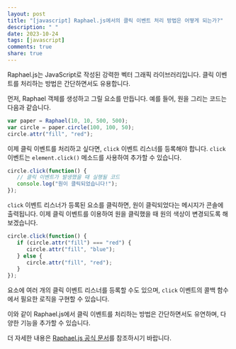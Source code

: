 ```yaml
---
layout: post
title: "[javascript] Raphael.js에서의 클릭 이벤트 처리 방법은 어떻게 되는가?"
description: " "
date: 2023-10-24
tags: [javascript]
comments: true
share: true
---
```


Raphael.js는 JavaScript로 작성된 강력한 벡터 그래픽 라이브러리입니다. 클릭 이벤트를 처리하는 방법은 간단하면서도 유용합니다.

먼저, Raphael 객체를 생성하고 그릴 요소를 만듭니다. 예를 들어, 원을 그리는 코드는 다음과 같습니다.

```javascript
var paper = Raphael(10, 10, 500, 500);
var circle = paper.circle(100, 100, 50);
circle.attr("fill", "red");
```

이제 클릭 이벤트를 처리하고 싶다면, `click` 이벤트 리스너를 등록해야 합니다. `click` 이벤트는 `element.click()` 메소드를 사용하여 추가할 수 있습니다.

```javascript
circle.click(function() {
   // 클릭 이벤트가 발생했을 때 실행될 코드
   console.log("원이 클릭되었습니다!");
});
```

`click` 이벤트 리스너가 등록된 요소를 클릭하면, 원이 클릭되었다는 메시지가 콘솔에 출력됩니다. 이제 클릭 이벤트를 이용하여 원을 클릭했을 때 원의 색상이 변경되도록 해보겠습니다.

```javascript
circle.click(function() {
   if (circle.attr("fill") === "red") {
      circle.attr("fill", "blue");
   } else {
      circle.attr("fill", "red");
   }
});
```

요소에 여러 개의 클릭 이벤트 리스너를 등록할 수도 있으며, `click` 이벤트의 콜백 함수에서 필요한 로직을 구현할 수 있습니다.

이와 같이 Raphael.js에서 클릭 이벤트를 처리하는 방법은 간단하면서도 유연하며, 다양한 기능을 추가할 수 있습니다.

더 자세한 내용은 [Raphael.js 공식 문서](https://dmitrybaranovskiy.github.io/raphael/)를 참조하시기 바랍니다.
